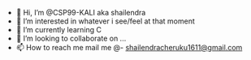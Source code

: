- 👋 Hi, I’m @CSP99-KALI aka shailendra
- 👀 I’m interested in whatever i see/feel  at that moment
- 🌱 I’m currently learning C 
- 💞️ I’m looking to collaborate on ...
- 📫 How to reach me mail me @- shailendracheruku1611@gmail.com

<!---
CSP99-KALI/CSP99-KALI is a ✨ special ✨ repository because its `README.md` (this file) appears on your GitHub profile.
You can click the Preview link to take a look at your changes.
--->
